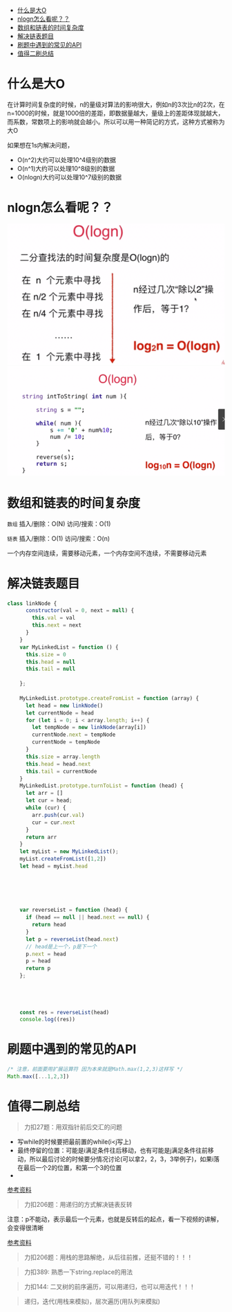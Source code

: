 - [什么是大O](#什么是大o)
- [nlogn怎么看呢？？](#nlogn怎么看呢)
- [数组和链表的时间复杂度](#数组和链表的时间复杂度)
- [解决链表题目](#解决链表题目)
- [刷题中遇到的常见的API](#刷题中遇到的常见的api)
- [值得二刷总结](#值得二刷总结)
# 什么是大O
在计算时间复杂度的时候，n的量级对算法的影响很大，例如n的3次比n的2次，在n=1000的时候，就是1000倍的差距，即数据量越大，量级上的差距体现就越大，而系数，常数项上的影响就会越小。所以可以用一种简记的方式，这种方式被称为大O

如果想在1s内解决问题，
 - O(n^2)大约可以处理10^4级别的数据
 - O(n^1)大约可以处理10^8级别的数据
 - O(nlogn)大约可以处理10^7级别的数据


# nlogn怎么看呢？？
![image](../images/00002.png)
![image](../images/00003.png)

# 数组和链表的时间复杂度
`数组` 插入/删除：O(N) 访问/搜索：O(1)

`链表` 插入/删除：O(1) 访问/搜索：O(n)  

一个内存空间连续，需要移动元素，一个内存空间不连续，不需要移动元素


# 解决链表题目

```js
class linkNode {
      constructor(val = 0, next = null) {
        this.val = val
        this.next = next
      }
    }
    var MyLinkedList = function () {
      this.size = 0
      this.head = null
      this.tail = null

    };

    MyLinkedList.prototype.createFromList = function (array) {
      let head = new linkNode()
      let currentNode = head
      for (let i = 0; i < array.length; i++) {
        let tempNode = new linkNode(array[i])
        currentNode.next = tempNode
        currentNode = tempNode
      }
      this.size = array.length
      this.head = head.next
      this.tail = currentNode
    }
    MyLinkedList.prototype.turnToList = function (head) {
      let arr = []
      let cur = head;
      while (cur) {
        arr.push(cur.val)
        cur = cur.next
      }
      return arr
    }
    let myList = new MyLinkedList();
    myList.createFromList([1,2])
    let head = myList.head





    var reverseList = function (head) {
      if (head == null || head.next == null) {
        return head
      }
      let p = reverseList(head.next)
      // head是上一个，p是下一个
      p.next = head
      p = head
      return p
    };




    const res = reverseList(head)
    console.log((res))
```
# 刷题中遇到的常见的API
```js
/* 注意，前面要用扩展运算符 因为本来就是Math.max(1,2,3)这样写 */
Math.max([...1,2,3])

```
# 值得二刷总结

> 力扣27题：用双指针前后交汇的问题

- 写while的时候要把最前置的while(i<j写上)
- 最终停留的位置：可能是i满足条件往后移动，也有可能是j满足条件往前移动，所以最后讨论的时候要分情况讨论(可以拿2，2，3，3举例子)，如果i落在最后一个2的位置，和第一个3的位置
- 
[参考资料](https://www.bilibili.com/video/BV1sy4y1q79M?p=9&spm_id_from=pageDriver&vd_source=60248c7c7bc979b113e0ac4403b63220)

> 力扣206题：用递归的方式解决链表反转

注意：p不能动，表示最后一个元素，也就是反转后的起点，看一下视频的讲解，会变得很清晰

[参考资料](https://leetcode.cn/problems/reverse-linked-list/solution/shi-pin-jiang-jie-die-dai-he-di-gui-hen-hswxy/)


> 力扣206题：用栈的思路解绝，从后往前推，还挺不错的！！！

> 力扣389: 熟悉一下string.replace的用法

> 力扣144: 二叉树的前序遍历，可以用递归，也可以用迭代！！！

> 递归，迭代(用栈来模拟)，层次遍历(用队列来模拟)
  



































